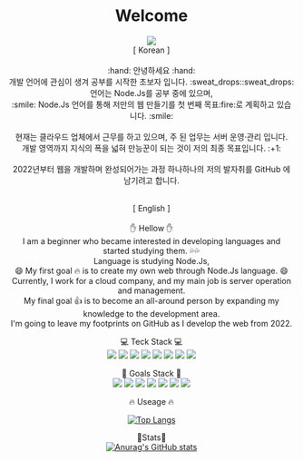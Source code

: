 <div align="center">
 
 # Welcome
 
</div>

<div align="center">
 <img src="https://capsule-render.vercel.app/api?type=Waving&color=0:EEFF00,100:a82da8&height=300&section=header&text=Welcome&fontSize=90"><br>
 [ Korean ]<br><br>
 :hand: 안녕하세요 :hand:<br>
 개발 언어에 관심이 생겨 공부를 시작한 초보자 입니다. :sweat_drops::sweat_drops: <br>
 언어는 Node.Js를 공부 중에 있으며, <br>
 :smile: Node.Js 언어를 통해 저만의 웹 만들기를 첫 번째 목표:fire:로 계획하고 있습니다. :smile: <br>
 <br>
 현재는 클라우드 업체에서 근무를 하고 있으며, 주 된 업무는 서버 운영·관리 입니다. <br>
 개발 영역까지 지식의 폭을 넓혀 만능꾼이 되는 것이 저의 최종 목표입니다. :+1: <br>
 <br>
 2022년부터 웹을 개발하며 완성되어가는 과정 하나하나의 저의 발자취를 GitHub 에 남기려고 합니다.<br><br>

[ English ] <br><br>
 :hand: Hellow :hand:<br>
 I am a beginner who became interested in developing languages and started studying them. :sweat_drops::sweat_drops: <br>
 Language is studying Node.Js, <br>
 :smile: My first goal :fire: is to create my own web through Node.Js language. :smile: <br>
 Currently, I work for a cloud company, and my main job is server operation and management. <br>
 My final goal :+1: is to become an all-around person by expanding my knowledge to the development area. <br>
 I'm going to leave my footprints on GitHub as I develop the web from 2022.
 
 💻 Teck Stack 💻<br>
 <img src="https://img.shields.io/badge/aws-232F3E?style=flat-square&logo=Amazon%20AWS&logoColor=white">
 <img src="https://img.shields.io/badge/Apache-D22128?style=flat&logo=Apache&logoColor=white">
 <img src="https://img.shields.io/badge/MySQL-4479A1?style=flat&logo=MySQL&logoColor=white">
 <img src="https://img.shields.io/badge/MariaDB-003545?style=flat&logo=MariaDB&logoColor=white">
 <img src="https://img.shields.io/badge/KT%20Cloud-FF2D20?style=flat&logo=KT&logoColor=white">
 <img src="https://img.shields.io/badge/NCP-FFE01B?style=flat&logo=NCP&logoColor=white">
 <img src="https://img.shields.io/badge/Linux-FCC624?style=flat&logo=Linux&logoColor=white">
 <img src="https://img.shields.io/badge/Windows-0078D6?style=flat&logo=Windows&logoColor=white">
 
 📖 Goals Stack 📖<br>
 <img src="https://img.shields.io/badge/C-A8B9CC?style=flat&logo=c%2B%2B&logoColor=white">
 <img src="https://img.shields.io/badge/C++-00599C?style=flat&logo=c%2B%2B&logoColor=white">
 <img src="https://img.shields.io/badge/JavaScript-F7DF1E?style=flat&logo=JavaScript&logoColor=white">
 <img src="https://img.shields.io/badge/Node.js-339933?style=flat&logo=Node.js&logoColor=white">
 <img src="https://img.shields.io/badge/Docker-2496ED?style=flat&logo=Docker&logoColor=white">
 <img src="https://img.shields.io/badge/PostgreSQL-4169E1?style=flat&logo=PostgreSQL&logoColor=white">
 <img src="https://img.shields.io/badge/Python-3776AB?style=flat&logo=Python&logoColor=white">
 
🔥 Useage 🔥<br>
 
 [![Top Langs](https://github-readme-stats.vercel.app/api/top-langs/?username=hyundo0630)](https://github.com/hyundo0630/github-readme-stats)

🌟Stats🌟<br> 
 [![Anurag's GitHub stats](https://github-readme-stats.vercel.app/api?username=hyundo0630&show_icons=true&theme=radical)](https://github.com/hyundo0630/github-readme-stats)

</div>



